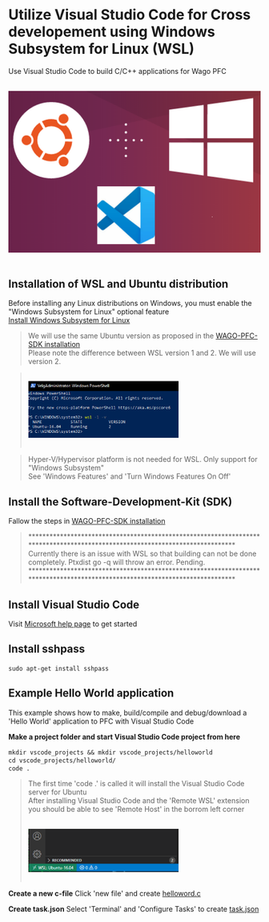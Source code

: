 # Utilize Visual Studio Code for Cross developement using Windows Subsystem for Linux (WSL)
Use Visual Studio Code to build C/C++ applications for Wago PFC

<div align="left">
   <br>
  <img src="Img\VSCodeWSL.png"width="600" hight="500"> <br><br>
</div>

## Installation of WSL and Ubuntu distribution
Before installing any Linux distributions on Windows, you must enable the "Windows Subsystem for Linux" optional feature <br/>
[Install Windows Subsystem for Linux](https://docs.microsoft.com/en-us/windows/wsl/install-win10)

> We will use the same Ubuntu version as proposed in the [WAGO-PFC-SDK installation](https://github.com/WAGO/pfc-firmware-sdk) <br/>
> Please note the difference between WSL version 1 and 2. We will use version 2.

> <div align="left">
>  <br>
>  <img src="Img\Powershell_wsl2.PNG" width="300" hight="300"> <br><br>
> </div>

> Hyper-V/Hypervisor platform is not needed for WSL. Only support for "Windows Subsystem" <br/>
> See 'Windows Features' and 'Turn Windows Features On Off'<br/>

## Install the Software-Development-Kit (SDK) 
Fallow the steps in [WAGO-PFC-SDK installation](https://github.com/WAGO/pfc-firmware-sdk) <br/> 
> ***************************************************************************************************************************** <br/>
> Currently there is an issue with WSL so that building can not be done completely. Ptxdist go -q will throw an error. Pending. <br/>
> ***************************************************************************************************************************** <br/>

## Install Visual Studio Code
Visit [Microsoft help page](https://docs.microsoft.com/en-us/windows/wsl/tutorials/wsl-vscode) to get started

## Install sshpass
```
sudo apt-get install sshpass
```

## Example Hello World application
This example shows how to make, build/compile and debug/download a 'Hello World' application to PFC with Visual Studio Code

**Make a project folder and start Visual Studio Code project from here**
```
mkdir vscode_projects && mkdir vscode_projects/helloworld
cd vscode_projects/helloworld/
code .
```
> The first time 'code .' is called it will install the Visual Studio Code server for Ubuntu <br/>
> After installing Visual Studio Code and the 'Remote WSL' extension you should be able to see 'Remote Host' in the borrom left corner <br/>
> <div align="left">
>  <br>
> <img src="Img\remotehost.PNG" width="300" hight="300"> <br><br>
> </div>

**Create a new c-file**
Click 'new file' and create [helloword.c](HelloWorld/HelloWorld.c) <br/>

**Create task.json**
Select 'Terminal' and 'Configure Tasks' to create [task.json](Json/tasks.json)











